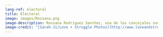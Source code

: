 ```yaml
---
lang-ref: electoral
title: Electoral
image: images/Rossana.png
image-description: Rossana Rodriguez Sanchez, una de los concejales socialistas de Chicago, habla en el inicio de una caravana de automóviles el 30 de mayo de 2020.
image-credit: "[Sarah-Ji/Love + Struggle Photos](http://www.loveandstrugglephotos.com/)"
---
```

